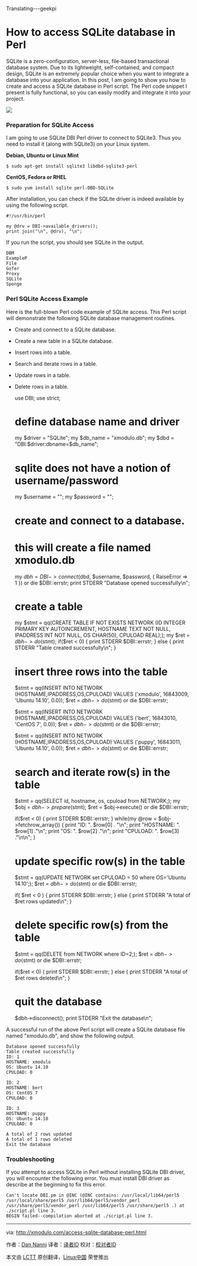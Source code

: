 Translating---geekpi

How to access SQLite database in Perl
================================================================================
SQLite is a zero-configuration, server-less, file-based transactional database system. Due to its lightweight, self-contained, and compact design, SQLite is an extremely popular choice when you want to integrate a database into your application. In this post, I am going to show you how to create and access a SQLite database in Perl script. The Perl code snippet I present is fully functional, so you can easily modify and integrate it into your project.

![](https://farm1.staticflickr.com/552/18444614631_9e7fce8243_c.jpg)

### Preparation for SQLite Access ###

I am going to use SQLite DBI Perl driver to connect to SQLite3. Thus you need to install it (along with SQLite3) on your Linux system.

**Debian, Ubuntu or Linux Mint**

    $ sudo apt-get install sqlite3 libdbd-sqlite3-perl

**CentOS, Fedora or RHEL**

    $ sudo yum install sqlite perl-DBD-SQLite

After installation, you can check if the SQLite driver is indeed available by using the following script.

    #!/usr/bin/perl
    
    my @drv = DBI->available_drivers();
    print join("\n", @drv), "\n";

If you run the script, you should see SQLite in the output.

    DBM
    ExampleP
    File
    Gofer
    Proxy
    SQLite
    Sponge

### Perl SQLite Access Example ###

Here is the full-blown Perl code example of SQLite access. This Perl script will demonstrate the following SQLite database management routines.

- Create and connect to a SQLite database.
- Create a new table in a SQLite database.
- Insert rows into a table.
- Search and iterate rows in a table.
- Update rows in a table.
- Delete rows in a table. 

    use DBI;
    use strict;
     
    # define database name and driver
    my $driver   = "SQLite";
    my $db_name = "xmodulo.db";
    my $dbd = "DBI:$driver:dbname=$db_name";
     
    # sqlite does not have a notion of username/password
    my $username = "";
    my $password = "";
     
    # create and connect to a database.
    # this will create a file named xmodulo.db
    my $dbh = DBI->connect($dbd, $username, $password, { RaiseError => 1 })
                          or die $DBI::errstr;
    print STDERR "Database opened successfully\n";
     
    # create a table
    my $stmt = qq(CREATE TABLE IF NOT EXISTS NETWORK
                 (ID INTEGER PRIMARY KEY     AUTOINCREMENT,
                  HOSTNAME       TEXT    NOT NULL,
                  IPADDRESS      INT     NOT NULL,
                  OS             CHAR(50),
                  CPULOAD        REAL););
    my $ret = $dbh->do($stmt);
    if($ret < 0) {
       print STDERR $DBI::errstr;
    } else {
       print STDERR "Table created successfully\n";
    }
     
    # insert three rows into the table
    $stmt = qq(INSERT INTO NETWORK (HOSTNAME,IPADDRESS,OS,CPULOAD)
               VALUES ('xmodulo', 16843009, 'Ubuntu 14.10', 0.0));
    $ret = $dbh->do($stmt) or die $DBI::errstr;
     
    $stmt = qq(INSERT INTO NETWORK (HOSTNAME,IPADDRESS,OS,CPULOAD)
               VALUES ('bert', 16843010, 'CentOS 7', 0.0));
    $ret = $dbh->do($stmt) or die $DBI::errstr;
     
    $stmt = qq(INSERT INTO NETWORK (HOSTNAME,IPADDRESS,OS,CPULOAD)
               VALUES ('puppy', 16843011, 'Ubuntu 14.10', 0.0));
    $ret = $dbh->do($stmt) or die $DBI::errstr;
     
    # search and iterate row(s) in the table
    $stmt = qq(SELECT id, hostname, os, cpuload from NETWORK;);
    my $obj = $dbh->prepare($stmt);
    $ret = $obj->execute() or die $DBI::errstr;
     
    if($ret < 0) {
       print STDERR $DBI::errstr;
    }
    while(my @row = $obj->fetchrow_array()) {
          print "ID: ". $row[0] . "\n";
          print "HOSTNAME: ". $row[1] ."\n";
          print "OS: ". $row[2] ."\n";
          print "CPULOAD: ". $row[3] ."\n\n";
    }
     
    # update specific row(s) in the table
    $stmt = qq(UPDATE NETWORK set CPULOAD = 50 where OS='Ubuntu 14.10';);
    $ret = $dbh->do($stmt) or die $DBI::errstr;
     
    if( $ret < 0 ) {
       print STDERR $DBI::errstr;
    } else {
       print STDERR "A total of $ret rows updated\n";
    }
     
    # delete specific row(s) from the table
    $stmt = qq(DELETE from NETWORK where ID=2;);
    $ret = $dbh->do($stmt) or die $DBI::errstr;
     
    if($ret < 0) {
       print STDERR $DBI::errstr;
    } else {
       print STDERR "A total of $ret rows deleted\n";
    }
     
    # quit the database
    $dbh->disconnect();
    print STDERR "Exit the database\n";

A successful run of the above Perl script will create a SQLite database file named "xmodulo.db", and show the following output.

    Database opened successfully
    Table created successfully
    ID: 1
    HOSTNAME: xmodulo
    OS: Ubuntu 14.10
    CPULOAD: 0
    
    ID: 2
    HOSTNAME: bert
    OS: CentOS 7
    CPULOAD: 0
    
    ID: 3
    HOSTNAME: puppy
    OS: Ubuntu 14.10
    CPULOAD: 0
    
    A total of 2 rows updated
    A total of 1 rows deleted
    Exit the database

### Troubleshooting ###

If you attempt to access SQLite in Perl without installing SQLite DBI driver, you will encounter the following error. You must install DBI driver as describe at the beginning to fix this error.

    Can't locate DBI.pm in @INC (@INC contains: /usr/local/lib64/perl5 /usr/local/share/perl5 /usr/lib64/perl5/vendor_perl /usr/share/perl5/vendor_perl /usr/lib64/perl5 /usr/share/perl5 .) at ./script.pl line 3.
    BEGIN failed--compilation aborted at ./script.pl line 3.

--------------------------------------------------------------------------------

via: http://xmodulo.com/access-sqlite-database-perl.html

作者：[Dan Nanni][a]
译者：[译者ID](https://github.com/译者ID)
校对：[校对者ID](https://github.com/校对者ID)

本文由 [LCTT](https://github.com/LCTT/TranslateProject) 原创翻译，[Linux中国](https://linux.cn/) 荣誉推出

[a]:http://xmodulo.com/author/nanni